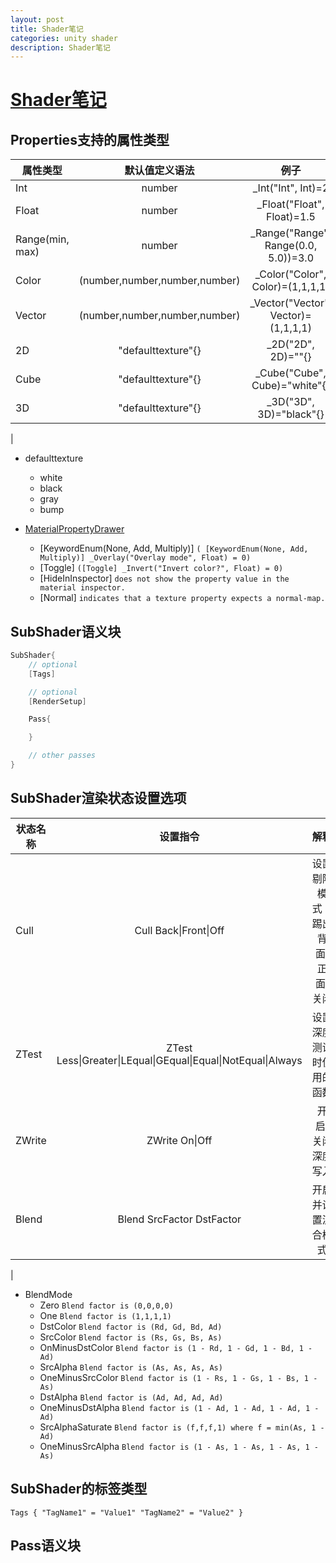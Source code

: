 ```yaml
---
layout: post
title: Shader笔记
categories: unity shader
description: Shader笔记
---
```


# [Shader笔记](http://blog.lingkeyang.com/2017/09/28/shader)

## Properties支持的属性类型

|属性类型|默认值定义语法 |例子|
|-----------|:-----------:|:-----------:|
|Int|number|_Int("Int", Int)=2|
|Float|number|_Float("Float", Float)=1.5|
|Range(min, max)|number|_Range("Range", Range(0.0, 5.0))=3.0|
|Color|(number,number,number,number)|_Color("Color", Color)=(1,1,1,1)|
|Vector|(number,number,number,number)|_Vector("Vector", Vector)=(1,1,1,1)|
|2D|"defaulttexture"{}|_2D("2D", 2D)=""{}|
|Cube|"defaulttexture"{}|_Cube("Cube", Cube)="white"{}|
|3D|"defaulttexture"{}|_3D("3D", 3D)="black"{}|
|

- defaulttexture
    + white
    + black
    + gray
    + bump

- [MaterialPropertyDrawer](https://docs.unity3d.com/ScriptReference/MaterialPropertyDrawer.html "unity document")
    + [KeywordEnum(None, Add, Multiply)] ` ( [KeywordEnum(None, Add, Multiply)] _Overlay("Overlay mode", Float) = 0) `
    + [Toggle] ` ([Toggle] _Invert("Invert color?", Float) = 0) `
    + [HideInInspector] ` does not show the property value in the material inspector. `
    + [Normal] ` indicates that a texture property expects a normal-map. `

## SubShader语义块
```csharp (unity shader)
SubShader{
    // optional
    [Tags]

    // optional
    [RenderSetup]

    Pass{

    }

    // other passes
}

```

## SubShader渲染状态设置选项
|状态名称|设置指令|解释|
|---|:---:|:---:|
|Cull|Cull Back\|Front\|Off|设置剔除模式：踢出背面/正面/关闭|
|ZTest|ZTest Less\|Greater\|LEqual\|GEqual\|Equal\|NotEqual\|Always|设置深度测试时使用的函数|
|ZWrite|ZWrite On\|Off|开启/关闭深度写入|
|Blend|Blend SrcFactor DstFactor|开启并设置混合模式|
|
- BlendMode
    + Zero ` Blend factor is (0,0,0,0) `
    + One ` Blend factor is (1,1,1,1) `
    + DstColor ` Blend factor is (Rd, Gd, Bd, Ad) `
    + SrcColor ` Blend factor is (Rs, Gs, Bs, As) `
    + OnMinusDstColor ` Blend factor is (1 - Rd, 1 - Gd, 1 - Bd, 1 - Ad) `
    + SrcAlpha ` Blend factor is (As, As, As, As) `
    + OneMinusSrcColor ` Blend factor is (1 - Rs, 1 - Gs, 1 - Bs, 1 - As) `
    + DstAlpha ` Blend factor is (Ad, Ad, Ad, Ad) `
    + OneMinusDstAlpha ` Blend factor is (1 - Ad, 1 - Ad, 1 - Ad, 1 - Ad) `
    + SrcAlphaSaturate ` Blend factor is (f,f,f,1) where f = min(As, 1 - Ad) `
    + OneMinusSrcAlpha ` Blend factor is (1 - As, 1 - As, 1 - As, 1 - As) `


## SubShader的标签类型
` Tags { "TagName1" = "Value1" "TagName2" = "Value2" } `



## Pass语义块
```csharp (unity shader)

```